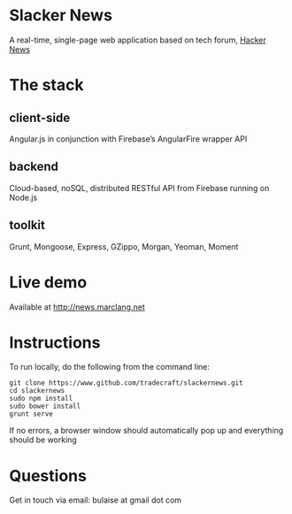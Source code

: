 # Slacker News

A real-time, single-page web application based on tech forum, [Hacker News](news.ycombinator.com)

# The stack

## client-side

Angular.js in conjunction with Firebase’s AngularFire wrapper API

## backend

Cloud-based, noSQL, distributed RESTful API from Firebase running on Node.js

## toolkit

Grunt, Mongoose, Express, GZippo, Morgan, Yeoman, Moment

# Live demo

Available at http://news.marclang.net

# Instructions

To run locally, do the following from the command line:

```
git clone https://www.github.com/tradecraft/slackernews.git
cd slackernews
sudo npm install
sudo bower install
grunt serve
```

If no errors, a browser window should automatically pop up and everything should be working

# Questions

Get in touch via email: bulaise at gmail dot com
